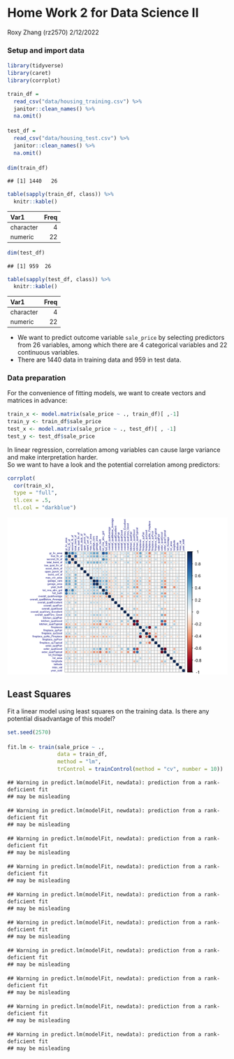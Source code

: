 Home Work 2 for Data Science II
================
Roxy Zhang (rz2570)
2/12/2022

### Setup and import data

``` r
library(tidyverse)
library(caret)
library(corrplot)
```

``` r
train_df = 
  read_csv("data/housing_training.csv") %>% 
  janitor::clean_names() %>% 
  na.omit()

test_df = 
  read_csv("data/housing_test.csv") %>% 
  janitor::clean_names() %>% 
  na.omit()

dim(train_df)
```

    ## [1] 1440   26

``` r
table(sapply(train_df, class)) %>% 
  knitr::kable()
```

| Var1      | Freq |
|:----------|-----:|
| character |    4 |
| numeric   |   22 |

``` r
dim(test_df)
```

    ## [1] 959  26

``` r
table(sapply(test_df, class)) %>% 
  knitr::kable()
```

| Var1      | Freq |
|:----------|-----:|
| character |    4 |
| numeric   |   22 |

-   We want to predict outcome variable `sale_price` by selecting
    predictors from 26 variables, among which there are 4 categorical
    variables and 22 continuous variables.  
-   There are 1440 data in training data and 959 in test data.

### Data preparation

For the convenience of fitting models, we want to create vectors and
matrices in advance:

``` r
train_x <- model.matrix(sale_price ~ ., train_df)[ ,-1]
train_y <- train_df$sale_price
test_x <- model.matrix(sale_price ~ ., test_df)[ , -1]
test_y <- test_df$sale_price
```

In linear regression, correlation among variables can cause large
variance and make interpretation harder.  
So we want to have a look and the potential correlation among
predictors:

``` r
corrplot(
  cor(train_x), 
  type = "full",
  tl.cex = .5, 
  tl.col = "darkblue")
```

![](ds2_hw1_files/figure-gfm/unnamed-chunk-4-1.png)<!-- -->

## Least Squares

Fit a linear model using least squares on the training data. Is there
any potential disadvantage of this model?

``` r
set.seed(2570)

fit.lm <- train(sale_price ~ .,
                data = train_df,
                method = "lm",
                trControl = trainControl(method = "cv", number = 10))
```

    ## Warning in predict.lm(modelFit, newdata): prediction from a rank-deficient fit
    ## may be misleading

    ## Warning in predict.lm(modelFit, newdata): prediction from a rank-deficient fit
    ## may be misleading

    ## Warning in predict.lm(modelFit, newdata): prediction from a rank-deficient fit
    ## may be misleading

    ## Warning in predict.lm(modelFit, newdata): prediction from a rank-deficient fit
    ## may be misleading

    ## Warning in predict.lm(modelFit, newdata): prediction from a rank-deficient fit
    ## may be misleading

    ## Warning in predict.lm(modelFit, newdata): prediction from a rank-deficient fit
    ## may be misleading

    ## Warning in predict.lm(modelFit, newdata): prediction from a rank-deficient fit
    ## may be misleading

    ## Warning in predict.lm(modelFit, newdata): prediction from a rank-deficient fit
    ## may be misleading

    ## Warning in predict.lm(modelFit, newdata): prediction from a rank-deficient fit
    ## may be misleading

    ## Warning in predict.lm(modelFit, newdata): prediction from a rank-deficient fit
    ## may be misleading
